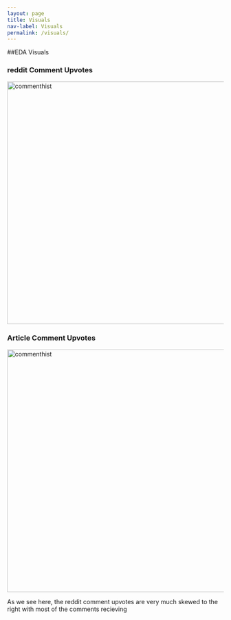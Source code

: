 ```yaml
---
layout: page
title: Visuals
nav-label: Visuals
permalink: /visuals/
---
```


##EDA Visuals

<div>
  <h3>reddit Comment Upvotes</h3>
  <img img width="564" alt="commenthist" src="../images/commenthist.png">
</div>

<div>
  <h3>Article Comment Upvotes</h3>
  <img img width="564" alt="commenthist" src="../images/articlehist.png">
</div>


As we see here, the reddit comment upvotes are very much skewed to the right with most of the comments recieving 

